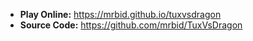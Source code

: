 * **Play Online:** https://mrbid.github.io/tuxvsdragon
* **Source Code:** https://github.com/mrbid/TuxVsDragon
